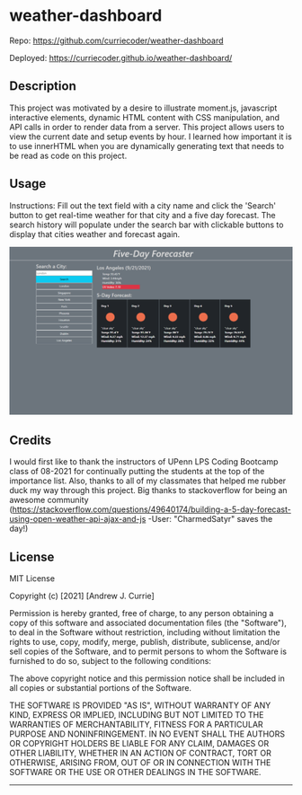 # weather-dashboard

Repo: https://github.com/curriecoder/weather-dashboard

Deployed: https://curriecoder.github.io/weather-dashboard/

## Description

This project was motivated by a desire to illustrate moment.js, javascript interactive elements, dynamic HTML content with CSS manipulation, and API calls in order to render data from a server. This project allows users to view the current date and setup events by hour. I learned how important it is to use innerHTML when you are dynamically generating text that needs to be read as code on this project.

## Usage

Instructions: Fill out the text field with a city name and click the 'Search' button to get real-time weather for that city and a five day forecast. The search history will populate under the search bar with clickable buttons to display that cities weather and forecast again.

  ![screenshot](/assets/images/screenshot.png)

## Credits

I would first like to thank the instructors of UPenn LPS Coding Bootcamp class of 08-2021 for continually putting the students at the top of the importance list. Also, thanks to all of my classmates that helped me rubber duck my way through this project. Big thanks to stackoverflow for being an awesome community (https://stackoverflow.com/questions/49640174/building-a-5-day-forecast-using-open-weather-api-ajax-and-js
-User: "CharmedSatyr" saves the day!)

## License

MIT License

Copyright (c) [2021] [Andrew J. Currie]

Permission is hereby granted, free of charge, to any person obtaining a copy
of this software and associated documentation files (the "Software"), to deal
in the Software without restriction, including without limitation the rights
to use, copy, modify, merge, publish, distribute, sublicense, and/or sell
copies of the Software, and to permit persons to whom the Software is
furnished to do so, subject to the following conditions:

The above copyright notice and this permission notice shall be included in all
copies or substantial portions of the Software.

THE SOFTWARE IS PROVIDED "AS IS", WITHOUT WARRANTY OF ANY KIND, EXPRESS OR
IMPLIED, INCLUDING BUT NOT LIMITED TO THE WARRANTIES OF MERCHANTABILITY,
FITNESS FOR A PARTICULAR PURPOSE AND NONINFRINGEMENT. IN NO EVENT SHALL THE
AUTHORS OR COPYRIGHT HOLDERS BE LIABLE FOR ANY CLAIM, DAMAGES OR OTHER
LIABILITY, WHETHER IN AN ACTION OF CONTRACT, TORT OR OTHERWISE, ARISING FROM,
OUT OF OR IN CONNECTION WITH THE SOFTWARE OR THE USE OR OTHER DEALINGS IN THE
SOFTWARE.

-------------------------------------------------------------

